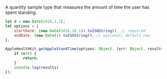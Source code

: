A quantity sample type that measures the amount of time the user has spent standing.

```javascript
let d = new Date(2016,1,1);
let options = {
    startDate: (new Date(2016,10,1)).toISOString(), // required
    endDate: (new Date()).toISOString(), // optional; default now
};
```

```javascript
AppleHealthKit.getAppleStandTime(options: Object, (err: Object, results: Object) => {
    if (err) {
        return;
    }
    console.log(results)
});
```